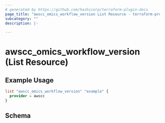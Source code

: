 ```yaml
---
# generated by https://github.com/hashicorp/terraform-plugin-docs
page_title: "awscc_omics_workflow_version List Resource - terraform-provider-awscc"
subcategory: ""
description: |-
  
---
```


# awscc_omics_workflow_version (List Resource)



## Example Usage

```terraform
list "awscc_omics_workflow_version" "example" {
  provider = awscc
}
```

<!-- schema generated by tfplugindocs -->
## Schema
